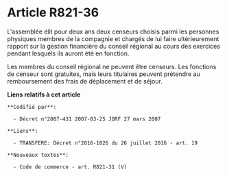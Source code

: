 # Article R821-36

L'assemblée élit pour deux ans deux censeurs choisis parmi les personnes physiques membres de la compagnie et chargés de lui
faire ultérieurement rapport sur la gestion financière du conseil régional au cours des exercices pendant lesquels ils auront
été en fonction.

Les membres du conseil régional ne peuvent être censeurs. Les fonctions de censeur sont gratuites, mais leurs titulaires
peuvent prétendre au remboursement des frais de déplacement et de séjour.

**Liens relatifs à cet article**

	**Codifié par**:

	  - Décret n°2007-431 2007-03-25 JORF 27 mars 2007

	**Liens**:

	  - TRANSFERE: Décret n°2016-1026 du 26 juillet 2016 - art. 19

	**Nouveaux textes**:

	  - Code de commerce - art. R821-31 (V)
